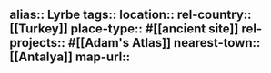 alias:: Lyrbe
tags::
location::
rel-country:: [[Turkey]]
place-type:: #[[ancient site]] rel-projects:: #[[Adam's Atlas]]
nearest-town:: [[Antalya]]
map-url::
-
